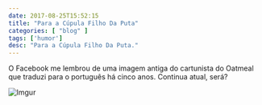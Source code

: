 ```yaml
---
date: 2017-08-25T15:52:15
title: "Para a Cúpula Filho Da Puta"
categories: [ "blog" ]
tags: ['humor']
desc: "Para a Cúpula Filho Da Puta."
---
```

O Facebook me lembrou de uma imagem antiga do cartunista do Oatmeal que traduzi para o português há cinco anos. Continua atual, será?

![Imgur](http://i.imgur.com/5IJu6sa.jpg)

